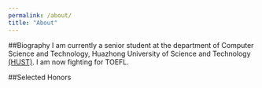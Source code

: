 ```yaml
---
permalink: /about/
title: "About"
---
```


##Biography
I am currently a senior student at the department of Computer Science and Technology, Huazhong University of Science and Technology [(HUST)](https://www.hust.edu.cn/).
I am now fighting for TOEFL.

##Selected Honors